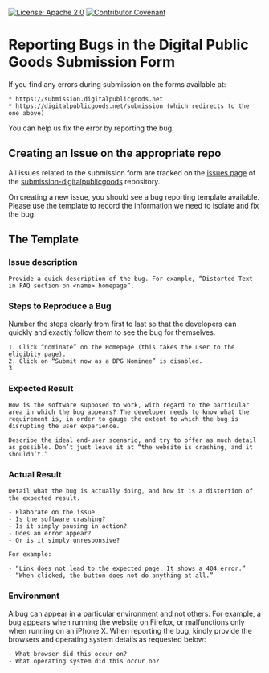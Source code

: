 [![License: Apache 2.0](https://img.shields.io/badge/License-Apache%202.0-blue.svg)](https://www.gnu.org/licenses/gpl-3.0) [![Contributor Covenant](https://img.shields.io/badge/Contributor%20Covenant-v2.0%20adopted-ff69b4.svg)](CODE_OF_CONDUCT.md)

# Reporting Bugs in the Digital Public Goods Submission Form

If you find any errors during submission on the forms available at:

```
* https://submission.digitalpublicgoods.net
* https://digitalpublicgoods.net/submission (which redirects to the one above)
```

You can help us fix the error by reporting the bug. 

## Creating an Issue on the appropriate repo

All issues related to the submission form are tracked on the [issues page](https://github.com/dpgabot/submission-digitalpublicgoods/issues/) of the [submission-digitalpublicgoods](https://github.com/dpgabot/submission-digitalpublicgoods/) repository.

On creating a new issue, you should see a bug reporting template available. Please use the template to record the information we need to isolate and fix the bug.

## The Template

### Issue description
```
Provide a quick description of the bug. For example, “Distorted Text in FAQ section on <name> homepage”.
```

### Steps to Reproduce a Bug
Number the steps clearly from first to last so that the developers can quickly and exactly follow them to see the bug for themselves.
```
1. Click “nominate” on the Homepage (this takes the user to the eligibity page).
2. Click on “Submit now as a DPG Nominee” is disabled.
3. 
```

### Expected Result
```
How is the software supposed to work, with regard to the particular area in which the bug appears? The developer needs to know what the requirement is, in order to gauge the extent to which the bug is disrupting the user experience.

Describe the ideal end-user scenario, and try to offer as much detail as possible. Don’t just leave it at “the website is crashing, and it shouldn’t.”
```

### Actual Result
```
Detail what the bug is actually doing, and how it is a distortion of the expected result.

- Elaborate on the issue
- Is the software crashing?
- Is it simply pausing in action?
- Does an error appear?
- Or is it simply unresponsive?

For example:

- “Link does not lead to the expected page. It shows a 404 error.”
- “When clicked, the button does not do anything at all.”
```

### Environment
A bug can appear in a particular environment and not others. For example, a bug appears when running the website on Firefox, or malfunctions only when running on an iPhone X. When reporting the bug, kindly provide the browsers and operating system details as requested below:

```
- What browser did this occur on?
- What operating system did this occur on?
```